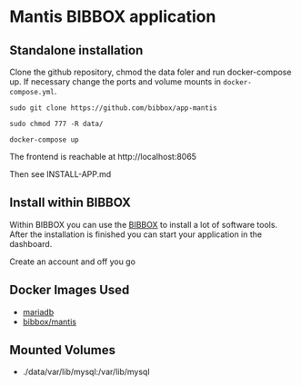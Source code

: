 # Mantis BIBBOX application

## Standalone installation
Clone the github repository, chmod the data foler and run docker-compose up. If necessary change the ports and volume mounts in `docker-compose.yml`.

`sudo git clone https://github.com/bibbox/app-mantis`

`sudo chmod 777 -R data/`

`docker-compose up`

The frontend is reachable at http://localhost:8065

Then see INSTALL-APP.md

## Install within BIBBOX

Within BIBBOX you can use the [BIBBOX](https://bibbox.readthedocs.io/en/latest/) to install a lot of software tools. After the installation is finished you can start your application in the dashboard. 

Create an account and off you go 

## Docker Images Used
* [mariadb](https://hub.docker.com/_/mariadb)
* [bibbox/mantis](https://hub.docker.com/r/bibbox/mantis)

## Mounted Volumes

- ./data/var/lib/mysql:/var/lib/mysql
